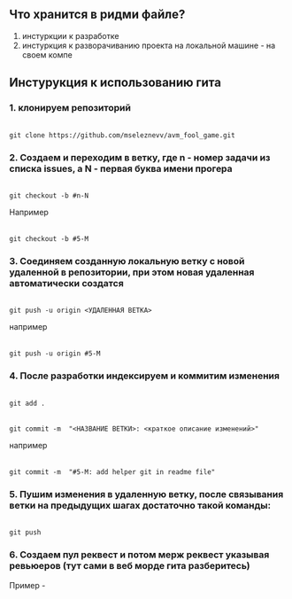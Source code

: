 ## Что хранится в ридми файле?
1. инстуркции к разработке
2. инстуркция к разворачиванию проекта на локальной машине - на своем компе

## Инстурукция к использованию гита

### 1. клонируем репозиторий
######
    git clone https://github.com/mseleznevv/avm_fool_game.git

### 2. Создаем и переходим в ветку, где n - номер задачи из списка issues, а N - первая буква имени прогера
######
    git checkout -b #n-N

Например
######
    git checkout -b #5-M

### 3. Соединяем созданную локальную ветку с новой удаленной в репозитории, при этом новая удаленная автоматически создатся
######
    git push -u origin <УДАЛЕННАЯ ВЕТКА>

например

######
    git push -u origin #5-M

### 4. После разработки индексируем и коммитим изменения
######
    git add .
######
    git commit -m  "<НАЗВАНИЕ ВЕТКИ>: <краткое описание изменений>"

например
######
    git commit -m  "#5-M: add helper git in readme file"

### 5. Пушим изменения в удаленную ветку, после связывания ветки на предыдущих шагах достаточно такой команды:
######
    git push

### 6. Создаем пул реквест и потом мерж реквест указывая ревьюеров (тут сами в веб морде гита разберитесь)

Пример - 